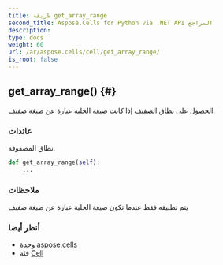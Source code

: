 ```yaml
---
title: طريقة get_array_range
second_title: Aspose.Cells for Python via .NET API المراجع
description:
type: docs
weight: 60
url: /ar/aspose.cells/cell/get_array_range/
is_root: false
---
```

##  get_array_range() {#}
الحصول على نطاق الصفيف إذا كانت صيغة الخلية عبارة عن صيغة صفيف.


###  عائدات

نطاق المصفوفة.


```python
def get_array_range(self):
    ...
```


###  ملاحظات

يتم تطبيقه فقط عندما تكون صيغة الخلية عبارة عن صيغة صفيف


###  أنظر أيضا

* وحدة [aspose.cells](../../)
* فئة [Cell](/cells/python-net/ar/aspose.cells/cell)
